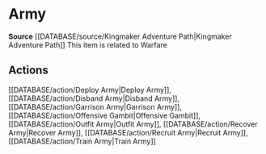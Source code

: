 ﻿---
id: '454'
name: Army
rarity: Common
rus_type_level: null
source: '[[DATABASE/source/Kingmaker Adventure Path|Kingmaker Adventure Path]]'
trait:
- Army
type: Trait

---
# Army

**Source** [[DATABASE/source/Kingmaker Adventure Path|Kingmaker Adventure Path]]
This item is related to Warfare

## Actions

[[DATABASE/action/Deploy Army|Deploy Army]], [[DATABASE/action/Disband Army|Disband Army]], [[DATABASE/action/Garrison Army|Garrison Army]], [[DATABASE/action/Offensive Gambit|Offensive Gambit]], [[DATABASE/action/Outfit Army|Outfit Army]], [[DATABASE/action/Recover Army|Recover Army]], [[DATABASE/action/Recruit Army|Recruit Army]], [[DATABASE/action/Train Army|Train Army]]